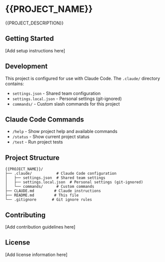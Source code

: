 # {{PROJECT_NAME}}

{{PROJECT_DESCRIPTION}}

## Getting Started

[Add setup instructions here]

## Development

This project is configured for use with Claude Code. The `.claude/` directory contains:

- `settings.json` - Shared team configuration
- `settings.local.json` - Personal settings (git-ignored)
- `commands/` - Custom slash commands for this project

## Claude Code Commands

- `/help` - Show project help and available commands
- `/status` - Show current project status
- `/test` - Run project tests

## Project Structure

```
{{PROJECT_NAME}}/
├── .claude/           # Claude Code configuration
│   ├── settings.json  # Shared team settings
│   ├── settings.local.json  # Personal settings (git-ignored)
│   └── commands/      # Custom commands
├── CLAUDE.md         # Claude instructions
├── README.md         # This file
└── .gitignore       # Git ignore rules
```

## Contributing

[Add contribution guidelines here]

## License

[Add license information here]